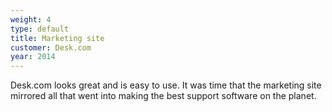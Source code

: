 ```yaml
---
weight: 4
type: default
title: Marketing site
customer: Desk.com
year: 2014
---
```

Desk.com looks great and is easy to use. It was time that the marketing site mirrored all that went into making the best support software on the planet.
